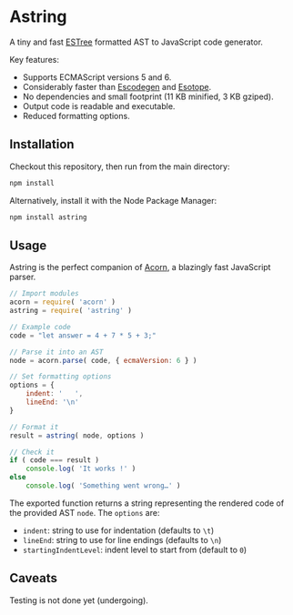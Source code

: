 # Astring

A tiny and fast [ESTree](https://github.com/estree/estree) formatted AST to JavaScript code generator.

Key features:

- Supports ECMAScript versions 5 and 6.
- Considerably faster than [Escodegen](https://github.com/estools/escodegen) and [Esotope](https://github.com/inikulin/esotope).
- No dependencies and small footprint (11 KB minified, 3 KB gziped).
- Output code is readable and executable.
- Reduced formatting options.



## Installation

Checkout this repository, then run from the main directory:

```bash
npm install
```

Alternatively, install it with the Node Package Manager:

```bash
npm install astring
```



## Usage

Astring is the perfect companion of [Acorn](https://github.com/marijnh/acorn), a blazingly fast JavaScript parser.

```javascript
// Import modules
acorn = require( 'acorn' )
astring = require( 'astring' )

// Example code
code = "let answer = 4 + 7 * 5 + 3;"

// Parse it into an AST
node = acorn.parse( code, { ecmaVersion: 6 } )

// Set formatting options
options = {
	indent: '   ',
	lineEnd: '\n'
}

// Format it
result = astring( node, options )

// Check it
if ( code === result )
	console.log( 'It works !' )
else
	console.log( 'Something went wrong…' )
```

The exported function returns a string representing the rendered code of the provided AST `node`.
The `options` are:

- `indent`: string to use for indentation (defaults to `\t`)
- `lineEnd`: string to use for line endings (defaults to `\n`)
- `startingIndentLevel`: indent level to start from (default to `0`)



## Caveats

Testing is not done yet (undergoing).

